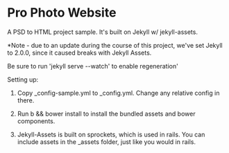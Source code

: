 Pro Photo Website
===


A PSD to HTML project sample. It's built on Jekyll w/ jekyll-assets.

*Note - due to an update during the course of this project, we've set Jekyll to 2.0.0, since it caused breaks with Jekyll Assets. 

Be sure to run 'jekyll serve --watch' to enable regeneration'



Setting up:

1. Copy _config-sample.yml to _config.yml. Change any relative config in there.

2. Run b && bower install to install the bundled assets and bower components.

3. Jekyll-Assets is built on sprockets, which is used in rails. You can include assets in the _assets folder, just like you would in rails.





